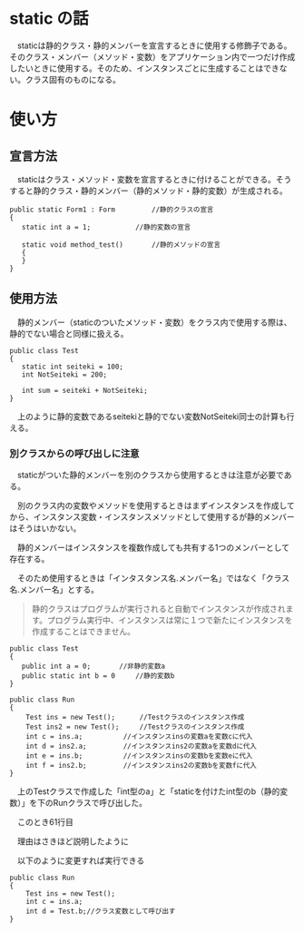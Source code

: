 ---
---
# static の話
 
　staticは静的クラス・静的メンバーを宣言するときに使用する修飾子である。そのクラス・メンバー（メソッド・変数）をアプリケーション内で一つだけ作成したいときに使用する。そのため、インスタンスごとに生成することはできない。クラス固有のものになる。


# 使い方

## 宣言方法

 　staticはクラス・メソッド・変数を宣言するときに付けることができる。そうすると静的クラス・静的メンバー（静的メソッド・静的変数）が生成される。
 ```
 public static Form1 : Form			//静的クラスの宣言
 {
	static int a = 1;			//静的変数の宣言
	
	static void method_test()		//静的メソッドの宣言
	{
	}
}
```
## 使用方法

　静的メンバー（staticのついたメソッド・変数）をクラス内で使用する際は、静的でない場合と同様に扱える。
 ```
 public class Test
 {
 	static int seiteki = 100;
	int NotSeiteki = 200;
	
	int sum = seiteki + NotSeiteki;
}
```
　上のように静的変数であるseitekiと静的でない変数NotSeiteki同士の計算も行える。
 
 ### 別クラスからの呼び出しに注意

　staticがついた静的メンバーを別のクラスから使用するときは注意が必要である。

　別のクラス内の変数やメソッドを使用するときはまずインスタンスを作成してから、インスタンス変数・インスタンスメソッドとして使用するが静的メンバーはそうはいかない。
 
　静的メンバーはインスタンスを複数作成しても共有する1つのメンバーとして存在する。
 
　そのため使用するときは「インタスタンス名.メンバー名」ではなく「クラス名.メンバー名」とする。

 >静的クラスはプログラムが実行されると自動でインスタンスが作成されます。プログラム実行中、インスタンスは常に１つで新たにインスタンスを作成することはできません。
 
 ```
 public class Test
 {
	public int a = 0;		//非静的変数a
	public static int b = 0		//静的変数b
}
```
```
public class Run
{
	Test ins = new Test();		//Testクラスのインスタンス作成
	Test ins2 = new Test();		//Testクラスのインスタンス作成
	int c = ins.a;			//インスタンスinsの変数aを変数cに代入
	int d = ins2.a;			//インスタンスins2の変数aを変数dに代入
	int e = ins.b;			//インスタンスinsの変数bを変数eに代入
	int f = ins2.b;			//インスタンスins2の変数bを変数fに代入
}
```
　上のTestクラスで作成した「int型のa」と「staticを付けたint型のb（静的変数）」を下のRunクラスで呼び出した。
 
　このとき61行目
 
　理由はさきほど説明したように
 
　以下のように変更すれば実行できる
```
public class Run
{
	Test ins = new Test();
	int c = ins.a;
	int d = Test.b;//クラス変数として呼び出す
}
```


　
 
